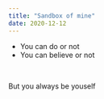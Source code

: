 ```yaml
---
title: "Sandbox of mine"
date: 2020-12-12
---
```

* You can do or not
* You can believe or not
<br>
<p>But you always be youself</p>
